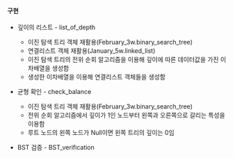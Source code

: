 #### 구현
  * 깊이의 리스트 - list_of_depth
    - 이진 탐색 트리 객체 재활용(February_3w.binary_search_tree)
    - 연결리스트 객체 재활용(January_5w.linked_list)
    - 이진 탐색 트리의 전위 순회 알고리즘을 이용해 깊이에 따른 데이터값을 가진 이차배열을 생성함
    - 생성한 이차배열을 이용해 연결리스트 객체들을 생성함
  
  * 균형 확인 - check_balance
    - 이진 탐색 트리 객체 재활용(February_3w.binary_search_tree)
    - 전위 순회 알고리즘에서 깊이가 1인 노드부터 왼쪽과 오른쪽으로 갈리는 특성을 이용함
    - 루트 노드의 왼쪽 노드가 Null이면 왼쪽 트리의 깊이는 0임
  
  * BST 검증 - BST_verification
